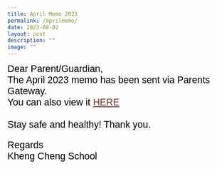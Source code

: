 ```yaml
---
title: April Memo 2023
permalink: /aprilmemo/
date: 2023-04-02
layout: post
description: ""
image: ""
---
```

<span style="font-size:16.0pt;font-family:Arial;color:black">
Dear Parent/Guardian,<br>
The April 2023 memo has been sent via Parents Gateway.<br>You can also view it <a style="box-sizing: border-box; background-color: transparent; cursor: pointer; transition: all 0.25s ease-in-out 0s; color: rgb(128, 56, 61);" rel="noopener noreferrer" target="_blank" href="https://heyzine.com/flip-book/5f2d78d1e4.html">HERE</a><br><br>
Stay safe and healthy!
Thank you.

Regards<br>
Kheng Cheng School</span>